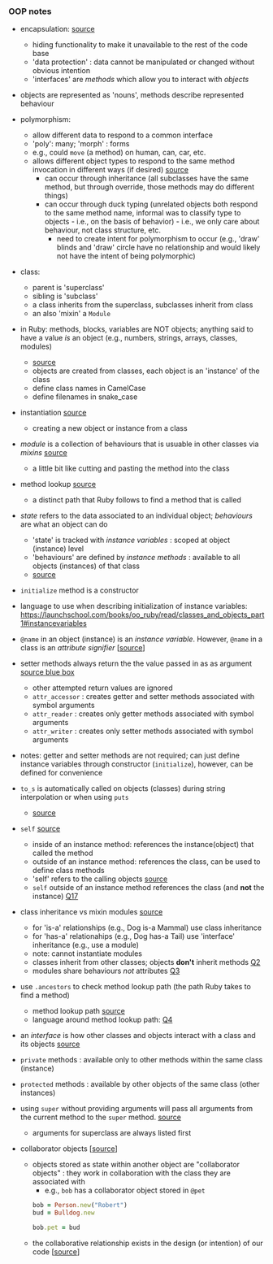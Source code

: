 ### OOP notes

- encapsulation:  [source](https://launchschool.com/books/oo_ruby/read/the_object_model#whyobjectorientedprogramming)
  - hiding functionality to make it unavailable to the rest of the code base
  - 'data protection' :  data cannot be manipulated or changed without obvious intention
  - 'interfaces' are *methods* which allow you to interact with *objects*
- objects are represented as 'nouns', methods describe represented behaviour
- polymorphism:  
  - allow different data to respond to a common interface
  - 'poly':  many;  'morph' : forms
  - e.g., could `move` (a method) on human, can, car, etc.
  - allows different object types to respond to the same method invocation in different ways (if desired) [source](https://launchschool.com/lessons/dfff5f6b/assignments/8c6b8604)
    - can occur through inheritance (all subclasses have the same method, but through override, those methods may do different things)
    - can occur through duck typing (unrelated objects both respond to the same method name, informal was to classify type to objects - i.e., on the basis of behavior) - i.e., we only care about behaviour, not class structure, etc.
      - need to create intent for polymorphism to occur (e.g., 'draw' blinds and 'draw' circle have no relationship and would likely not have the intent of being polymorphic)
- class:
  - parent is 'superclass'
  - sibling is 'subclass'
  - a class inherits from the superclass, subclasses inherit from class
  - an also 'mixin' a `Module`
- in Ruby:  methods, blocks, variables are NOT objects;  anything said to have a value *is* an object (e.g., numbers, strings, arrays, classes, modules)
    - [source](https://launchschool.com/books/oo_ruby/read/the_object_model#whatareobjects)
  - objects are created from classes, each object is an 'instance' of the class
  - define class names in CamelCase
  - define filenames in snake_case
- instantiation [source](https://launchschool.com/books/oo_ruby/read/the_object_model#classesdefineobjects)
  - creating a new object or instance from a class
- *module* is a collection of behaviours that is usuable in other classes via *mixins* [source](https://launchschool.com/books/oo_ruby/read/the_object_model#modules)
  - a little bit like cutting and pasting the method into the class
- method lookup [source](https://launchschool.com/books/oo_ruby/read/the_object_model#methodlookup)
  - a distinct path that Ruby follows to find a method that is called

- *state* refers to the data associated to an individual object;  *behaviours* are what an object can do
  - 'state' is tracked with *instance variables* : scoped at object (instance) level
  - 'behaviours' are defined by *instance methods* : available to all objects (instances) of that class
  - [source](https://launchschool.com/books/oo_ruby/read/classes_and_objects_part1#statesandbehaviors)
- `initialize` method is a constructor
- language to use when describing initialization of instance variables:  https://launchschool.com/books/oo_ruby/read/classes_and_objects_part1#instancevariables
- `@name` in an object (instance) is an *instance variable*.  However, `@name` in a class is an *attribute signifier* [[source](https://medium.com/launch-school/towards-a-conceptual-model-of-object-oriented-programming-118eb971659f)]
- setter methods always return the the value passed in as as argument [source blue box](https://launchschool.com/books/oo_ruby/read/classes_and_objects_part1#accessormethods)
  - other attempted return values are ignored
  - `attr_accessor` : creates getter and setter methods associated with symbol arguments
  - `attr_reader` : creates only getter methods associated with symbol arguments
  - `attr_writer` : creates only setter methods associated with symbol arguments
- notes:  getter and setter methods are not required;  can just define instance variables through constructor (`initialize`), however, can be defined for convenience
- `to_s` is automatically called on objects (classes) during string interpolation or when using `puts`
  - [source](https://launchschool.com/books/oo_ruby/read/classes_and_objects_part2#theto_smethod)
- `self` [source](https://launchschool.com/books/oo_ruby/read/classes_and_objects_part2#moreaboutself)
  - inside of an instance method:  references the instance(object) that called the method
  - outside of an instance method:  references the class, can be used to define class methods
  - 'self' refers to the calling objects [source](https://launchschool.com/exercises/09447cd6)
  - `self` outside of an instance method references the class (and **not** the instance) [Q17](https://launchschool.com/quizzes/5a6ad223)
- class inheritance vs mixin modules [source](https://launchschool.com/books/oo_ruby/read/inheritance#inheritancevsmodules)
  - for 'is-a' relationships (e.g., Dog is-a Mammal) use class inheritance
  - for 'has-a' relationahips (e.g., Dog has-a Tail) use 'interface' inheritance (e.g., use a module)
  - note:  cannot instantiate modules 
  - classes inherit from other classes;  objects **don't** inherit methods [Q2](https://launchschool.com/quizzes/5a6ad223)
  - modules share behaviours *not* attributes [Q3](https://launchschool.com/quizzes/5a6ad223)
- use `.ancestors` to check method lookup path (the path Ruby takes to find a method)
  - method lookup path [source](https://launchschool.com/books/oo_ruby/read/inheritance#methodlookup)
  - language around method lookup path:  [Q4](https://launchschool.com/lessons/dfff5f6b/assignments/69729798)
- an *interface* is how other classes and objects interact with a class and its objects [source](https://launchschool.com/books/oo_ruby/read/inheritance#privateprotectedandpublic)
- `private` methods : available only to other methods within the same class (instance)
- `protected` methods : available by other objects of the same class (other instances)
- using `super` without providing arguments will pass all arguments from the current method to the `super` method.  [source](https://launchschool.com/exercises/6a35145d)
  - arguments for superclass are always listed first
- collaborator objects  [[source](https://launchschool.com/lessons/dfff5f6b/assignments/4228f149)]
  - objects stored as state within another object are "collaborator objects" : they work in collaboration with the class they are associated with
    - e.g., `bob` has a collaborator object stored in `@pet` 
    ```ruby
    bob = Person.new("Robert")
    bud = Bulldog.new

    bob.pet = bud
    ```
  - the collaborative relationship exists in the design (or intention) of our code [[source](https://medium.com/launch-school/no-object-is-an-island-707e59ffedb4)]
